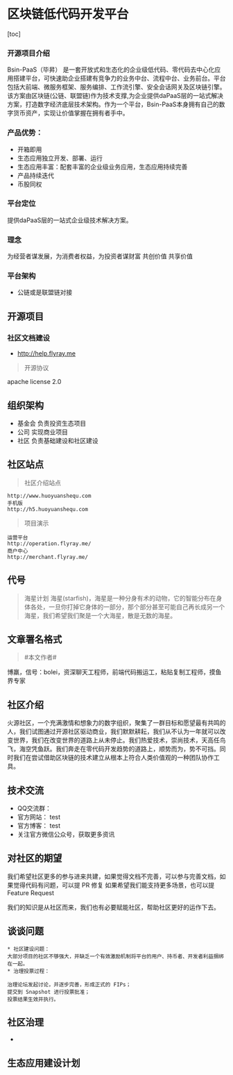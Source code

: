 # 区块链低代码开发平台
[toc]

### 开源项目介绍
Bsin-PaaS（毕昇） 是一套开放式和生态化的企业级低代码、零代码去中心化应用搭建平台，可快速助企业搭建有竞争力的业务中台、流程中台、业务前台。平台包括大前端、微服务框架、服务编排、工作流引擎、安全会话网关及区块链引擎。该方案由区块链(公链、联盟链)作为技术支撑,为企业提供daPaaS层的一站式解决方案，打造数字经济底层技术架构。作为一个平台，Bsin-PaaS本身拥有自己的数字货币资产，实现让价值掌握在拥有者手中。

### 产品优势：
* 开箱即用
* 生态应用独立开发、部署、运行
* 生态应用丰富：配套丰富的企业级业务应用，生态应用持续完善
* 产品持续迭代
* 币股同权

### 平台定位
提供daPaaS层的一站式企业级技术解决方案。

### 理念
为经营者谋发展，为消费者权益，为投资者谋财富
共创价值 共享价值

### 平台架构
* 公链或是联盟链对接


## 开源项目


### 社区文档建设
* http://help.flyray.me

>开源协议

apache license 2.0

## 组织架构
* 基金会 负责投资生态项目
* 公司 实现商业项目
* 社区 负责基础建设和社区建设

## 社区站点
>社区介绍站点
```
http://www.huoyuanshequ.com
手机版
http://h5.huoyuanshequ.com
```

>项目演示

```
运营平台
http://operation.flyray.me/
商户中心
http://merchant.flyray.me/

```

## 代号
>海星计划
海星(starfish)，海星是一种分身有术的动物，它的智能分布在身体各处，一旦你打掉它身体的一部分，那个部分甚至可能自己再长成另一个海星，我们希望我们聚是一个大海星，散是无数的海星。


## 文章署名格式
>#本文作者#

博羸，信号：bolei，资深聊天工程师，前端代码搬运工，粘贴复制工程师，摸鱼界专家

## 社区介绍

火源社区，一个充满激情和想象力的数字组织，聚集了一群目标和愿望最有共鸣的人，我们试图通过开源社区驱动商业，我们默默耕耘，我们从不认为一年就可以改变世界，我们在改变世界的道路上从未停止。我们热爱技术，崇尚技术，天高任鸟飞，海空凭鱼跃。我们奔走在零代码开发趋势的道路上，顺势而为，势不可挡。同时我们在尝试借助区块链的技术建立从根本上符合人类价值观的一种团队协作工具。

## 技术交流

* QQ交流群： 
* 官方网站： test
* 官方博客： test
* 关注官方微信公众号，获取更多资讯

## 对社区的期望
我们希望社区更多的参与进来共建，如果觉得文档不完善，可以参与完善文档，如果觉得代码有问题，可以提 PR 修复 如果希望我们能支持更多场景，也可以提 Feature Request

我们的知识是从社区而来，我们也有必要赋能社区，帮助社区更好的运作下去。

## 谈谈问题
```
* 社区建设问题：
大部分项目的社区不够强大，并缺乏一个有效激励机制将平台的用户、持币者、开发者利益捆绑在一起。
* 治理投票过程：

治理论坛发起讨论，并逐步完善，形成正式的 FIPs；
提交到 Snapshot 进行投票批准；
投票结果生效并执行。
```

## 社区治理
* 

## 生态应用建设计划

